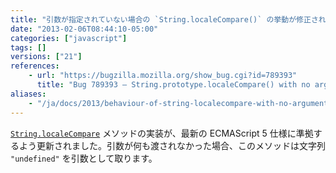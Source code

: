 ```yaml
---
title: "引数が指定されていない場合の `String.localeCompare()` の挙動が修正されました"
date: "2013-02-06T08:44:10-05:00"
categories: ["javascript"]
tags: []
versions: ["21"]
references:
    - url: "https://bugzilla.mozilla.org/show_bug.cgi?id=789393"
      title: "Bug 789393 – String.prototype.localeCompare() with no argument always returns 0"
aliases:
    - "/ja/docs/2013/behaviour-of-string-localecompare-with-no-argument-has-been-fixed/"
---
```

[`String.localeCompare`](https://developer.mozilla.org/docs/JavaScript/Reference/Global_Objects/String/localeCompare) メソッドの実装が、最新の ECMAScript 5 仕様に準拠するよう更新されました。引数が何も渡されなかった場合、このメソッドは文字列 `"undefined"` を引数として取ります。
